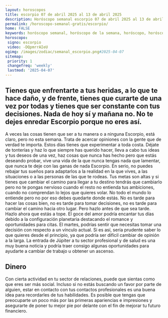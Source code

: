 ```yaml
---
layout: horoscopos
title: escorpio 07 de abril 2025 al 13 de abril 2025 
description: Horóscopo semanal escorpio 07 de abril 2025 al 13 de abril 2025. Tienes que enfrentarte a tus heridas, a lo que te hace daño, y de frente, tienes que curarte de una vez por todas y tienes que ser constante con tus decisiones. Nada de hoy sí y mañana no. No te dejes enredar Escorpio porque no eres así. 
permalink: /horoscopo-semanal-gratis/escorpio/
home: FALSE
keywords: horóscopo semanal, horóscopo de la semana, horóscopo, horóscopo gratis,horóscopos, horóscopo esperanza gracia, horoscopos escorpio la semana, horóscopos gratis, Tarot, Astrologia, Zodíaco, escorpio, horoscopo gratis, semanal
horoscopo:
 signo: escorpio
 video: -DQpmrrAIeU
ogimg: /images/zodiac/semanal_escorpio.png#2025-04-07
sitemap:
 priority: 1
 changefreq: 'weekly'
 lastmod: '2025-04-07'
---
```




## Tienes que enfrentarte a tus heridas, a lo que te hace daño, y de frente, tienes que curarte de una vez por todas y tienes que ser constante con tus decisiones. Nada de hoy sí y mañana no. No te dejes enredar Escorpio porque no eres así. 

A veces las cosas tienen que ser a tu manera o a ninguna Escorpio, está claro, pero no esta semana. Trata de acercar opiniones con la gente que de verdad te importa. Estos días tienes que experimentar a toda costa. Déjate de tonterías y haz lo que siempre has querido hacer, lleva a cabo tus ideas y tus deseos de una vez, haz cosas que nunca has hecho pero que estás deseando probar, vive una vida de la que nunca tengas nada que lamentar, que nunca te deje con las ganas de nada Escorpio. En serio, no puedes rebajar tus sueños para adaptarlos a la realidad en la que vives, a las situaciones o a las personas de las que te rodeas. Tus metas son altas y si tienes que cambiar el camino para llegar a tu destino tendrás que cambiarlo pero no te pongas nervioso cuando el resto no entienda tus ambiciones, cuando no comprendan lo lejos que quieres volar. No todo el mundo lo entiende pero no por eso debes quedarte donde estás. No es tarde para hacer las cosas bien, no es tarde para tomar decisiones, no es tarde para cambiar el camino hacia otro lugar. Pero hazlo antes de que sea tarde. Hazlo ahora que estás a tope.
El goce del amor podría encantar tus días debido a la configuración planetaria destacando el romance y oportunidades para citas. El martes, podrías sentir que necesitas tomar una decisión con respecto a un vínculo actual. Si es así, sería prudente saber lo que quieres desde el principio, ya que podría ser difícil cambiar de opinión a la larga. La entrada de Júpiter a tu sector profesional y de salud es una muy buena noticia y podría traer consigo algunas oportunidades para ayudarte a cambiar de trabajo u obtener un ascenso.

## Dinero

Con cierta actividad en tu sector de relaciones, puede que sientas como que eres ser más social. Incluso si no estás buscando un favor por parte de alguien, estar en contacto con tus contactos profesionales es una buena idea para recordarles de tus habilidades. Es posible que tengas que preocuparte un poco más por las primeras apariencias e impresiones y asegurarte de poner tu mejor pie  por delante con el fin de mejorar tu futuro financiero.